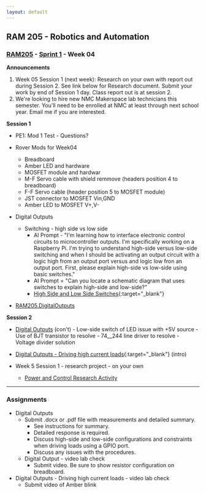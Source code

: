 ```yaml
---
layout: default
---
```


## RAM 205 - Robotics and Automation

### [RAM205](../../) - [Sprint 1](../) - Week 04 

**Announcements**
1. Week 05 Session 1 (next week): Research on your own with report out during Session 2. See link below for Research document. Submit your work by end of Session 1 day. Class report out is at session 2.
2. We're looking to hire new NMC Makerspace lab technicians this semester. You'll need to be enrolled at NMC at least through next school year. Email me if you are interested.

**Session 1**
- PE1: Mod 1 Test - Questions?
 
- Rover Mods for Week04
  - Breadboard
  - Amber LED and hardware
  - MOSFET module and hardwar
  - M-F Servo cable with shield remmove (headers position 4 to breadboard)
  - F-F Servo cable (header position 5 to MOSFET module)
  - JST connector to MOSFET Vin,GND
  - Amber LED to MOSFET V+,V-

- Digital Outputs
  - Switching - high side vs low side 
    - AI Prompt - "I'm learning how to interface electronic control circuits to microcontroller outputs. I'm specifically working on a Raspberry Pi. I'm trying to understand high-side versus low-side switching and when I should be activating an output circuit with a logic high from an output port versus and logic low fron an output port. First, please explain high-side vs low-side using basic switches."
    - AI Prompt = "Can you locate a schematic diagram that uses switches to explain high-side and low-side?"
    - [High Side and Low Side Switches](https://www.rohm.com/electronics-basics/ipds/high-side-and-low-side-drive){:target="_blank"}

- [RAM205.DigitalOutputs](RAM205.DigitalOutputs.docx)
 
**Session 2**
 
- [Digital Outputs](RAM205.DigitalOutputs.docx) (con't)
      - Low-side switch of LED issue with +5V source
      - Use of BJT transistor to resolve
      - 74__244 line driver to resolve
      - Voltage divider solution

- [Digital Outputs - Driving high current loads](../week05/RAM205.DrivingHighCurrentLoads.pdf){:target="_blank"} (intro) 

- Week 5 Session 1 - research project - on your own
  - [Power and Control Research Activity](../week05/RAM205.PowerAndControlResearch.docx)

---

### Assignments

- Digital Outputs 
  - Submit .docx or .pdf file with measurements and detailed summary.
    - See instructions for summary. 
    - Detailed response is required. 
    - Discuss high-side and low-side configurations and constraints when driving loads using a GPIO port. 
    - Discuss any issues with the procedures.
  - Digital Output - video lab check
    - Submit video. Be sure to show resistor configuration on breadboard.
- Digital Outputs - Driving high current loads - video lab check
  - Submit video of Amber blink

